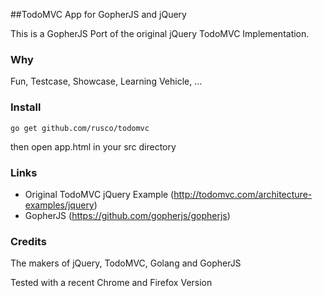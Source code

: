 ##TodoMVC App for GopherJS and jQuery

This is a GopherJS Port of the original jQuery TodoMVC Implementation.

### Why

Fun, Testcase, Showcase, Learning Vehicle, ...

### Install

    go get github.com/rusco/todomvc 
    
then open app.html in your src directory

### Links

- Original TodoMVC jQuery Example (http://todomvc.com/architecture-examples/jquery)
- GopherJS (https://github.com/gopherjs/gopherjs)

### Credits 

The makers of jQuery, TodoMVC, Golang and GopherJS

Tested with a recent Chrome and Firefox Version
